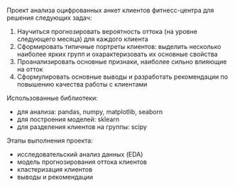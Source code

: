 Проект анализа оцифрованных анкет клиентов фитнесс-центра для решения следующих задач:

1. Научиться прогнозировать вероятность оттока (на уровне следующего месяца) для каждого клиента
2. Сформировать типичные портреты клиентов: выделить несколько наиболее ярких групп и охарактеризовать их основные свойства
3. Проанализировать основные признаки, наиболее сильно влияющие на отток
4. Сформулировать основные выводы и разработать рекомендации по повышению качества работы с клиентами

Использованные библиотеки:

* для анализа: pandas, numpy, matplotlib, seaborn
* для построения моделей: sklearn
* для разделения клиентов на группы: scipy

Этапы выполнения проекта:

* исследовательский анализ данных (EDA)
* модель прогнозирования оттока клиентов
* кластеризация клиентов
* выводы и рекомендации
